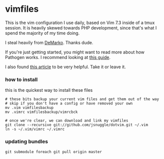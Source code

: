 vimfiles
========
This is the vim configuration I use daily, based on Vim 7.3 inside of a tmux
session.  It is heavily skewed towards PHP development, since that's what
I spend the majority of my time doing.

I steal heavily from [DeMarko](https://github.com/DeMarko/dotvim).
Thanks dude.

If you're just getting started, you might want to read more about how Pathogen works.  I recommend looking at [this guide](http://vimcasts.org/episodes/synchronizing-plugins-with-git-submodules-and-pathogen/).

I also found [this
article](http://stevelosh.com/blog/2010/09/coming-home-to-vim/) to be very helpful. Take it or leave it.

### how to install ###
this is the quickest way to install these files
    
    # these bits backup your current vim files and get them out of the way
    # skip if you don't have a config or have removed your own
    mv .vim vimfilesbackup
    mv .vimrc vimfilesbackup/vimrcbck

    # once we're clear, we can download and link my vimfiles
    git clone --recursive git://github.com/jsnuggle/dotvim.git ~/.vim
    ln -s ~/.vim/vimrc ~/.vimrc

### updating bundles ###

    git submodule foreach git pull origin master
